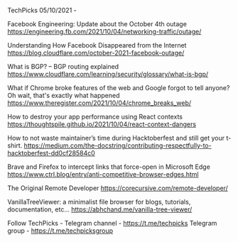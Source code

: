 TechPicks 05/10/2021 -

Facebook Engineering: Update about the October 4th outage
https://engineering.fb.com/2021/10/04/networking-traffic/outage/

Understanding How Facebook Disappeared from the Internet
https://blog.cloudflare.com/october-2021-facebook-outage/

What is BGP? – BGP routing explained
https://www.cloudflare.com/learning/security/glossary/what-is-bgp/

What if Chrome broke features of the web and Google forgot to tell anyone? Oh wait, that's exactly what happened
https://www.theregister.com/2021/10/04/chrome_breaks_web/

How to destroy your app performance using React contexts
https://thoughtspile.github.io/2021/10/04/react-context-dangers

How to not waste maintainer’s time during Hacktoberfest and still get your t-shirt.
https://medium.com/the-docstring/contributing-respectfully-to-hacktoberfest-dd0cf28584c0

Brave and Firefox to intercept links that force-open in Microsoft Edge
https://www.ctrl.blog/entry/anti-competitive-browser-edges.html

The Original Remote Developer
https://corecursive.com/remote-developer/

VanillaTreeViewer: a minimalist file browser for blogs, tutorials, documentation, etc...
https://abhchand.me/vanilla-tree-viewer/

Follow TechPicks -
Telegram channel - https://t.me/techpicks
Telegram group - https://t.me/techpicksgroup